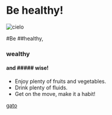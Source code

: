 # Be healthy!

![cielo](https://st2.depositphotos.com/1000854/6673/v/950/depositphotos_66737605-stock-illustration-healthy-lifestyle-background.jpg)

#Be
##healthy, 
### wealthy 
#### and ##### wise!
* Enjoy plenty of fruits and vegetables.
* Drink plenty of fluids.
* Get on the move, make it a habit!

[gato](https://simple.wikipedia.org/wiki/Healthy_lifestyle)
